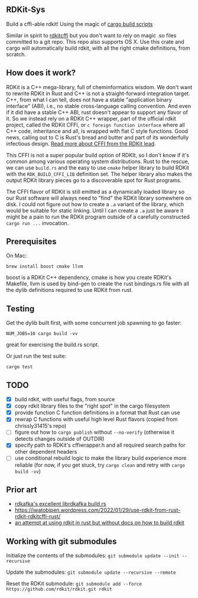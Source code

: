 RDKit-Sys
---

Build a cffi-able rdkit! Using the magic of [cargo build scripts](https://doc.rust-lang.org/cargo/reference/build-scripts.html)

Similar in spirit to [rdkitcffi](https://github.com/chrissly31415/rdkitcffi) but you don't want to rely on magic .so files
committed to a git repo. This repo also supports OS X. Use this crate and cargo will automatically build rdkit, with all the
right cmake definitions, from scratch.

How does it work?
---

RDKit is a C++ mega-library, full of cheminformatics wisdom. We don't want to rewrite RDKit in Rust and C++ is not a straight-forward integration
target. C++, from what I can tell, does not have a stable "application binary interface" (ABI), i.e., no stable cross-language calling convention.
And even if it did have a stable C++ ABI, rust doesn't appear to support any flavor of it.
So we instead rely on a RDKit C++ wrapper, part of the official rdkit project, called the RDKit CFFI, or `c foreign function interface` where
all C++ code, inheritance and all, is wrapped with flat C style functions. Good news, calling out to C is Rust's bread and butter and part of
its wonderfully infectious design. [Read more about CFFI from the RDKit lead](https://greglandrum.github.io/rdkit-blog/technical/2021/05/01/rdkit-cffi-part1.html).

This CFFI is not a super popular build option of RDKIt, so I don't know if it's common among various operating system distributions.  Rust to the rescue,
we can use `build.rs` and the easy to use `cmake` helper library to build RDKit with the `RDK_BUILD_CFFI_LIB` definition set. The helper library also makes
the output RDKit library pieces go to a discoverable spot for Rust programs.

The CFFI flavor of RDKit is still emitted as a dynamically loaded library so our Rust software will always need to "find" the RDKit library somewhere
on disk. I could not figure out how to create a `.a` variant of the library, which would be suitable for static linking. Until I can create a `.a` just be
aware it might be a pain to run the RDKit program outside of a carefully constructed `cargo run ...` invocation.

Prerequisites
---

On Mac:

    brew install boost cmake llvm

boost is a RDKit C++ dependency, cmake is how you create RDKit's Makefile, llvm is used by bind-gen to create the rust
bindings.rs file with all the dylib definitions required to use RDKit from rust.

Testing
---

Get the dylib built first, with some concurrent job spawning to go faster:

    NUM_JOBS=10 cargo build -vv

great for exercising the build.rs script.

Or just run the test suite:

    cargo test

TODO
---

 - [X] build rdkit, with useful flags, from source
 - [X] copy rdkit library files to the "right spot" in the cargo filesystem
 - [X] provide function C function definitions in a format that Rust can use
 - [X] rewrap C functions with useful high level Rust flavors (copied from chrissly31415's repo)
 - [ ] figure out how to `cargo publish` without `--no-verify` (otherwise it detects changes outside of OUTDIR)
 - [X] specify path to RDKit's cffiwrapper.h and all required search paths for other dependent headers
 - [ ] use conditional rebuild logic to make the library build experience more reliable (for now, if you get stuck, try `cargo clean` and retry with `cargo build -vv`)

Prior art
---

 - [rdkafka's excellent librdkafka build.rs](https://github.com/fede1024/rust-rdkafka/blob/master/rdkafka-sys/build.rs)
 - https://iwatobipen.wordpress.com/2022/01/29/use-rdkit-from-rust-rdkit-rdkitcffi-rust/
 - [an attempt at using rdkit in rust but without docs on how to build rdkit](https://github.com/iwatobipen/rust_rdkit/)

Working with git submodules
---

Initialize the contents of the submodules: `git submodule update --init --recursive`

Update the submodules: `git submodule update --recursive --remote`

Reset the RDKit submodule: `git submodule add --force https://github.com/rdkit/rdkit.git rdkit`
 